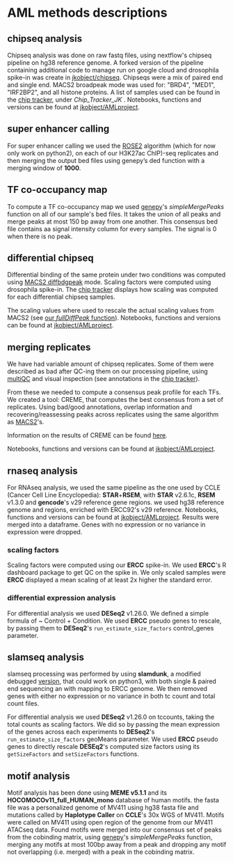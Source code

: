 # AML methods descriptions

## chipseq analysis

Chipseq analysis was done on raw fastq files, using nextflow's chipseq pipeline on hg38 reference genome. A forked version of the pipeline containing additional code to manage run on google cloud and drosophila spike-in was create in [jkobject/chipseq](https://github.com/jkobject/chipseq/). Chipseqs were a mix of paired end and single end. MACS2 broadpeak mode was used for: "BRD4", "MED1", "IRF2BP2", and all histone proteins.
A list of samples used can be found in the [chip tracker](https://docs.google.com/spreadsheets/d/1yFLjYB1McU530JnLgL0QIMAKIkVl3kl0_LCHje2gk8U), under _Chip\_Tracker\_JK_ .
Notebooks, functions and versions can be found at [jkobject/AMLproject](https://github.com/jkobject/AMLproject/).

## super enhancer calling

For super enhancer calling we used the [ROSE2](https://github.com/jkobject/rose) algorithm (which for now only work on python2), on each of our H3K27ac ChIP)-seq replicates and then merging the output bed files using genepy’s ded function with a merging window of __1000__.

## TF co-occupancy map

To compute a TF co-occupancy map we used [genepy](https://github.com/broadinstitute/genepy/blob/master/genepy/epigenetics/chipseq.py)'s _simpleMergePeaks_ function on all of our sample's bed files. It takes the union of all peaks and merge peaks at most 150 bp away from one another. This consensus bed file contains aa signal intensity column for every samples. The signal is 0 when there is no peak.

## differential chipseq

Differential binding of the same protein under two conditions was computed using [MACS2 diffbdgpeak](https://github.com/macs3-project/MACS/wiki/Call-differential-binding-events) mode.
Scaling factors were computed using drosophila spike-in. The [chip tracker](https://docs.google.com/spreadsheets/d/1yFLjYB1McU530JnLgL0QIMAKIkVl3kl0_LCHje2gk8U) displays how scaling was computed for each differential chipseq samples.

The scaling values where used to rescale the actual scaling values from MACS2 (see [our _fullDiffPeak_ function](https://github.com/broadinstitute/genepy/blob/master/genepy/epigenetics/chipseq.py#L560)).
Notebooks, functions and versions can be found at [jkobject/AMLproject](https://github.com/jkobject/AMLproject/).

## merging replicates

We have had variable amount of chipseq replicates.
Some of them were described as bad after QC-ing them on our processing pipeline, using [multiQC](https://multiqc.info/) and visual inspection (see annotations in the [chip tracker](https://docs.google.com/spreadsheets/d/1yFLjYB1McU530JnLgL0QIMAKIkVl3kl0_LCHje2gk8U)).

From these we needed to compute a consensus peak profile for each TFs. We created a tool: CREME, that computes the best consensus from a set of replicates. Using bad/good annotations, overlap information and recovering/reassessing peaks across replicates using the same algorithm as [MACS2](https://github.com/macs3-project/MACS)'s.

Information on the results of CREME can be found [here](https://github.com/broadinstitute/genepy/blob/master/genepy/epigenetics/CREME.md).

Notebooks, functions and versions can be found at [jkobject/AMLproject](https://github.com/jkobject/AMLproject/).

## rnaseq analysis

For RNAseq analysis, we used the same pipeline as the one used by CCLE (Cancer Cell Line Encyclopedia): __STAR__+__RSEM__, with __STAR__ v2.6.1c, __RSEM__ v1.3.0 and __gencode__'s v29 reference gene regions.
we used hg38 reference genome and regions, enriched with ERCC92's v29 reference.
Notebooks, functions and versions can be found at [jkobject/AMLproject](https://github.com/jkobject/AMLproject/).
Results were merged into a dataframe. Genes with no expression or no variance in expression were dropped.

### scaling factors

Scaling factors were computed using our __ERCC__ spike-in. We used __ERCC__'s R dashboard package to get QC on the spike in. We only scaled samples were __ERCC__ displayed a mean scaling of at least 2x higher the standard error.

### differential expression analysis

For differential analysis we used __DESeq2__ v1.26.0. We defined a simple formula of ~ Control + Condition. We used __ERCC__ pseudo genes to rescale, by passing them to __DESeq2__'s `run_estimate_size_factors` control_genes parameter.

## slamseq analysis

slamseq processing was performed by using __slamdunk__, a modified debugged [version](https://github.com/jkobject/slamdunk.com), that could work on python3, with both single & paired end sequencing an with mapping to ERCC genome. We then removed genes with either no expression or no variance in both tc count and total count files.

For differential analysis we used __DESeq2__ v1.26.0 on tccounts, taking the total counts as scaling factors. We did so by passing the mean expression of the genes across each experiments to __DESeq2__'s `run_estimate_size_factors` geoMeans parameter. We used __ERCC__ pseudo genes to directly rescale __DESEq2__'s computed size factors using its `getSizeFactors` and `setSizeFactors` functions.

## motif analysis

Motif analysis has been done using __MEME v5.1.1__ and its __HOCOMOCOv11_full_HUMAN_mono__ database of human motifs. the fasta file was a personalized genome of MV411 using hg38 fasta file and  mutations called by __Haplotype Caller__ on __CCLE__'s 30x WGS of MV411.
Motifs were called on MV411 using open region of the genome from our MV411 ATACseq data. Found motifs were merged into our consensus set of peaks from the cobinding matrix, using [genepy](https://github.com/broadinstitute/genepy/blob/master/genepy/epigenetics/chipseq.py)'s _simpleMergePeaks_ function, merging any motifs at most 100bp away from a peak and dropping any motif not overlapping (i.e. merged) with a peak in the cobinding matrix.
